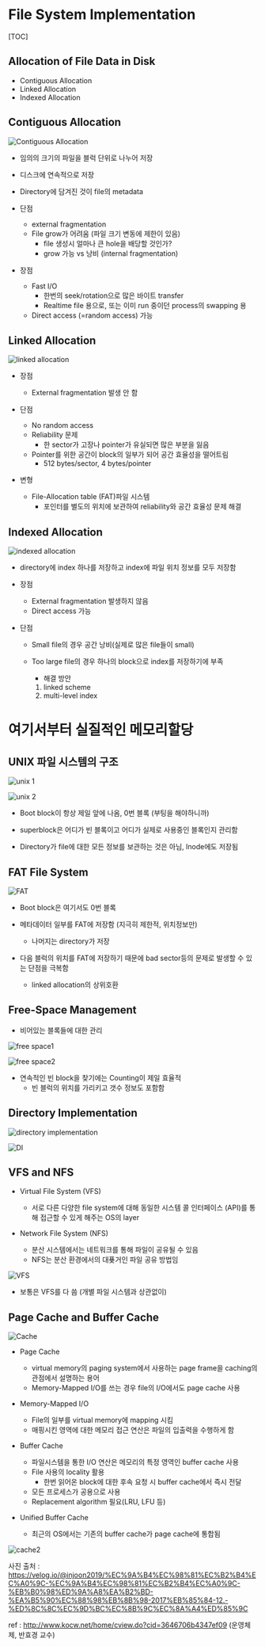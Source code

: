 # File System Implementation

[TOC]



## Allocation of File Data in Disk

- Contiguous Allocation
- Linked Allocation
- Indexed Allocation





## Contiguous Allocation

![Contiguous Allocation](https://media.vlpt.us/images/injoon2019/post/02ce7742-2e3b-4153-9b1b-e4f67d7b4bb2/image.png)

- 임의의 크기의 파일을 블럭 단위로 나누어 저장

- 디스크에 연속적으로 저장
- Directory에 담겨진 것이 file의 metadata



- 단점
  - external fragmentation
  - File grow가 어려움 (파일 크기 변동에 제한이 있음)
    - file 생성시 얼마나 큰 hole을 배당할 것인가?
    - grow 가능 vs 낭비 (internal fragmentation)



- 장점
  - Fast I/O
    - 한번의 seek/rotation으로 많은 바이트 transfer
    - Realtime file 용으로, 또는 이미 run 중이던 process의 swapping 용
  - Direct access (=random access) 가능







## Linked Allocation

![linked allocation](https://media.vlpt.us/images/injoon2019/post/a1ae4ddd-c6ff-426c-b523-89f5f536f4d0/image.png)



- 장점
  - External fragmentation 발생 안 함



- 단점
  - No random access
  - Reliability 문제
    - 한 sector가 고장나 pointer가 유실되면 많은 부분을 잃음
  - Pointer를 위한 공간이 block의 일부가 되어 공간 효율성을 떨어트림
    - 512 bytes/sector, 4 bytes/pointer



- 변형
  - File-Allocation table (FAT)파일 시스템
    - 포인터를 별도의 위치에 보관하여 reliability와 공간 효율성 문제 해결





## Indexed Allocation

![indexed allocation](https://media.vlpt.us/images/injoon2019/post/44b23272-9fed-4ded-a7a1-a90682ac770e/image.png)

- directory에 index 하나를 저장하고 index에 파일 위치 정보를 모두 저장함



- 장점
  - External fragmentation 발생하지 않음
  - Direct access 가능



- 단점

  - Small file의 경우 공간 낭비(실제로 많은 file들이 small)

  - Too large file의 경우 하나의 block으로 index를 저장하기에 부족

    - 해결 방안

    1. linked scheme
    2. multi-level index







# 여기서부터 실질적인 메모리할당

## UNIX 파일 시스템의 구조

![unix 1](https://media.vlpt.us/images/injoon2019/post/3c866bf2-a356-467e-a401-ad12df85e240/image.png)

![unix 2](https://media.vlpt.us/images/injoon2019/post/5ea798f2-ee1d-4041-ad3c-ad9e98489549/image.png)



- Boot block이 항상 제일 앞에 나옴, 0번 블록 (부팅을 해야하니까)

- superblock은 어디가 빈 블록이고 어디가 실제로 사용중인 블록인지 관리함

- Directory가 file에 대한 모든 정보를 보관하는 것은 아님, Inode에도 저장됨





## FAT File System

![FAT](https://media.vlpt.us/images/injoon2019/post/e562695d-d24e-42d6-af2e-253927ba8b61/image.png)



- Boot block은 여기서도 0번 블록
- 메타데이터 일부를 FAT에 저장함 (지극히 제한적, 위치정보만)
  - 나머지는 directory가 저장

- 다음 블럭의 위치를 FAT에 저장하기 때문에 bad sector등의 문제로 발생할 수 있는 단점을 극복함
  - linked allocation의 상위호환





## Free-Space Management

- 비어있는 블록들에 대한 관리



![free space1](https://media.vlpt.us/images/injoon2019/post/96bee84c-ba22-4cd7-aeb9-ab5d9864a3ce/image.png)

![free space2](https://media.vlpt.us/images/injoon2019/post/63c1e652-cbb1-4fbb-9a57-badbb1d6e9f4/image.png)



- 연속적인 빈 block을 찾기에는 Counting이 제일 효율적
  - 빈 블럭의 위치를 가리키고 갯수 정보도 포함함





## Directory Implementation

![directory implementation](https://media.vlpt.us/images/injoon2019/post/3aa9d292-c39c-4f37-a2d5-91fb92b61222/image.png)

![DI](https://media.vlpt.us/images/injoon2019/post/ec832c3c-c34b-4427-a4d6-f76afcc8e5d7/image.png)





## VFS and NFS

- Virtual File System (VFS)
  - 서로 다른 다양한 file system에 대해 동일한 시스템 콜 인터페이스 (API)를 통해 접근할 수 있게 해주는 OS의 layer



- Network File System (NFS)
  - 분산 시스템에서는 네트워크를 통해 파일이 공유될 수 있음
  - NFS는 분산 환경에서의 대푲거인 파일 공유 방법임



![VFS](https://media.vlpt.us/images/injoon2019/post/a235d173-60ec-4291-a429-e36332d66f30/image.png)

- 보통은 VFS를 다 씀 (개별 파일 시스템과 상관없이)



## Page Cache and Buffer Cache

![Cache](https://media.vlpt.us/images/injoon2019/post/a55ae17a-5d67-45ea-8af1-f708756b4400/image.png)



- Page Cache
  - virtual memory의 paging system에서 사용하는 page frame을 caching의 관점에서 설명하는 용어
  - Memory-Mapped I/O를 쓰는 경우 file의 I/O에서도 page cache 사용



- Memory-Mapped I/O
  - File의 일부를 virtual memory에 mapping 시킴
  - 매핑시킨 영역에 대한 메모리 접근 연산은 파일의 입출력을 수행하게 함



- Buffer Cache
  - 파일시스템을 통한 I/O 연산은 메모리의 특정 영역인 buffer cache 사용
  - File 사용의 locality 활용
    - 한번 읽어온 block에 대한 후속 요청 시 buffer cache에서 즉시 전달
  - 모든 프로세스가 공용으로 사용
  - Replacement algorithm 필요(LRU, LFU 등)



- Unified Buffer Cache
  - 최근의 OS에서는 기존의 buffer cache가 page cache에 통합됨



![cache2](https://media.vlpt.us/images/injoon2019/post/82bed695-aab9-4503-bddc-2a03eee0e6d4/image.png)











사진 출처 : https://velog.io/@injoon2019/%EC%9A%B4%EC%98%81%EC%B2%B4%EC%A0%9C-%EC%9A%B4%EC%98%81%EC%B2%B4%EC%A0%9C-%EB%B0%98%ED%9A%A8%EA%B2%BD-%EA%B5%90%EC%88%98%EB%8B%98-2017%EB%85%84-12.-%ED%8C%8C%EC%9D%BC%EC%8B%9C%EC%8A%A4%ED%85%9C



ref : http://www.kocw.net/home/cview.do?cid=3646706b4347ef09 (운영체제, 반효경 교수)